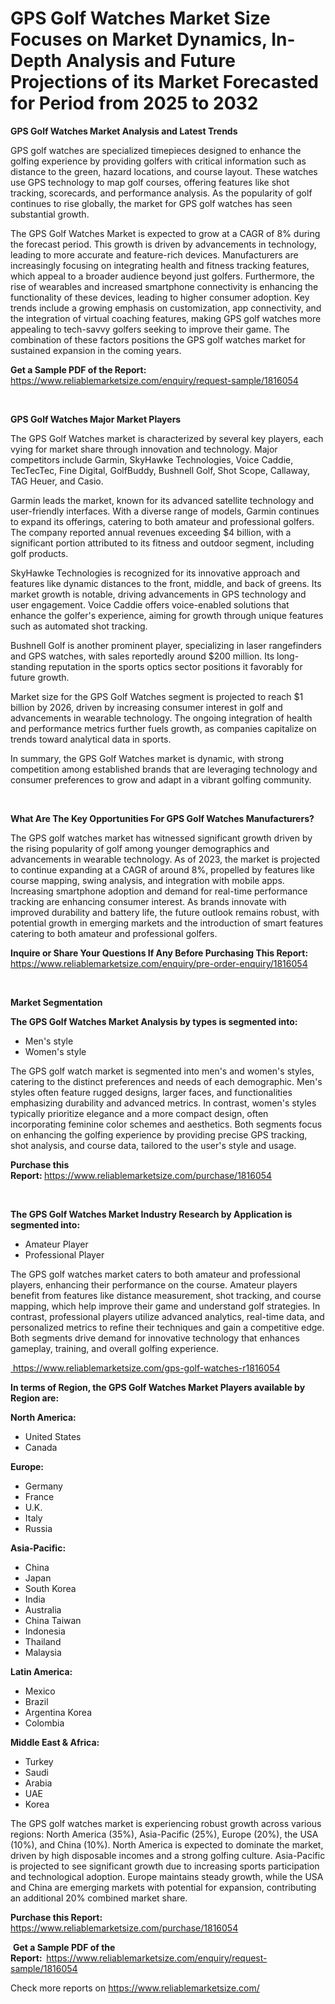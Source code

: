 <p><h1>GPS Golf Watches Market Size Focuses on Market Dynamics, In-Depth Analysis and Future Projections of its Market Forecasted for Period from 2025 to 2032</h1></p><p><strong>GPS Golf Watches Market Analysis and Latest Trends</strong></p>
<p><p>GPS golf watches are specialized timepieces designed to enhance the golfing experience by providing golfers with critical information such as distance to the green, hazard locations, and course layout. These watches use GPS technology to map golf courses, offering features like shot tracking, scorecards, and performance analysis. As the popularity of golf continues to rise globally, the market for GPS golf watches has seen substantial growth.</p><p>The GPS Golf Watches Market is expected to grow at a CAGR of 8% during the forecast period. This growth is driven by advancements in technology, leading to more accurate and feature-rich devices. Manufacturers are increasingly focusing on integrating health and fitness tracking features, which appeal to a broader audience beyond just golfers. Furthermore, the rise of wearables and increased smartphone connectivity is enhancing the functionality of these devices, leading to higher consumer adoption. Key trends include a growing emphasis on customization, app connectivity, and the integration of virtual coaching features, making GPS golf watches more appealing to tech-savvy golfers seeking to improve their game. The combination of these factors positions the GPS golf watches market for sustained expansion in the coming years.</p></p>
<p><strong>Get a Sample PDF of the Report:&nbsp;</strong> <a href="https://www.reliablemarketsize.com/enquiry/request-sample/1816054?utm_campaign=2180&utm_medium=2&utm_source=Github&utm_content=ia&utm_term=07022025&utm_id=gps-golf-watches">https://www.reliablemarketsize.com/enquiry/request-sample/1816054</a></p>
<p>&nbsp;</p>
<p><strong>GPS Golf Watches Major Market Players</strong></p>
<p><p>The GPS Golf Watches market is characterized by several key players, each vying for market share through innovation and technology. Major competitors include Garmin, SkyHawke Technologies, Voice Caddie, TecTecTec, Fine Digital, GolfBuddy, Bushnell Golf, Shot Scope, Callaway, TAG Heuer, and Casio.</p><p>Garmin leads the market, known for its advanced satellite technology and user-friendly interfaces. With a diverse range of models, Garmin continues to expand its offerings, catering to both amateur and professional golfers. The company reported annual revenues exceeding $4 billion, with a significant portion attributed to its fitness and outdoor segment, including golf products.</p><p>SkyHawke Technologies is recognized for its innovative approach and features like dynamic distances to the front, middle, and back of greens. Its market growth is notable, driving advancements in GPS technology and user engagement. Voice Caddie offers voice-enabled solutions that enhance the golfer's experience, aiming for growth through unique features such as automated shot tracking.</p><p>Bushnell Golf is another prominent player, specializing in laser rangefinders and GPS watches, with sales reportedly around $200 million. Its long-standing reputation in the sports optics sector positions it favorably for future growth.</p><p>Market size for the GPS Golf Watches segment is projected to reach $1 billion by 2026, driven by increasing consumer interest in golf and advancements in wearable technology. The ongoing integration of health and performance metrics further fuels growth, as companies capitalize on trends toward analytical data in sports. </p><p>In summary, the GPS Golf Watches market is dynamic, with strong competition among established brands that are leveraging technology and consumer preferences to grow and adapt in a vibrant golfing community.</p></p>
<p>&nbsp;</p>
<p><strong>What Are The Key Opportunities For GPS Golf Watches Manufacturers?</strong></p>
<p><p>The GPS golf watches market has witnessed significant growth driven by the rising popularity of golf among younger demographics and advancements in wearable technology. As of 2023, the market is projected to continue expanding at a CAGR of around 8%, propelled by features like course mapping, swing analysis, and integration with mobile apps. Increasing smartphone adoption and demand for real-time performance tracking are enhancing consumer interest. As brands innovate with improved durability and battery life, the future outlook remains robust, with potential growth in emerging markets and the introduction of smart features catering to both amateur and professional golfers.</p></p>
<p><strong>Inquire or Share Your Questions If Any Before Purchasing This Report:</strong> <a href="https://www.reliablemarketsize.com/enquiry/pre-order-enquiry/1816054?utm_campaign=2180&utm_medium=2&utm_source=Github&utm_content=ia&utm_term=07022025&utm_id=gps-golf-watches">https://www.reliablemarketsize.com/enquiry/pre-order-enquiry/1816054</a></p>
<p>&nbsp;</p>
<p><strong>Market Segmentation</strong></p>
<p><strong>The GPS Golf Watches Market Analysis by types is segmented into:</strong></p>
<p><ul><li>Men's style</li><li>Women's style</li></ul></p>
<p><p>The GPS golf watch market is segmented into men's and women's styles, catering to the distinct preferences and needs of each demographic. Men's styles often feature rugged designs, larger faces, and functionalities emphasizing durability and advanced metrics. In contrast, women's styles typically prioritize elegance and a more compact design, often incorporating feminine color schemes and aesthetics. Both segments focus on enhancing the golfing experience by providing precise GPS tracking, shot analysis, and course data, tailored to the user's style and usage.</p></p>
<p><strong>Purchase this Report:&nbsp;</strong><a href="https://www.reliablemarketsize.com/purchase/1816054?utm_campaign=2180&utm_medium=2&utm_source=Github&utm_content=ia&utm_term=07022025&utm_id=gps-golf-watches">https://www.reliablemarketsize.com/purchase/1816054</a></p>
<p>&nbsp;</p>
<p><strong>The GPS Golf Watches Market Industry Research by Application is segmented into:</strong></p>
<p><ul><li>Amateur Player</li><li>Professional Player</li></ul></p>
<p><p>The GPS golf watches market caters to both amateur and professional players, enhancing their performance on the course. Amateur players benefit from features like distance measurement, shot tracking, and course mapping, which help improve their game and understand golf strategies. In contrast, professional players utilize advanced analytics, real-time data, and personalized metrics to refine their techniques and gain a competitive edge. Both segments drive demand for innovative technology that enhances gameplay, training, and overall golfing experience.</p></p>
<p><a href="https://www.reliablemarketsize.com/gps-golf-watches-r1816054?utm_campaign=2180&utm_medium=2&utm_source=Github&utm_content=ia&utm_term=07022025&utm_id=gps-golf-watches">&nbsp;https://www.reliablemarketsize.com/gps-golf-watches-r1816054</a></p>
<p><strong>In terms of Region, the GPS Golf Watches Market Players available by Region are:</strong></p>
<p>
    <p> <strong> North America: </strong>
        <ul>
            <li>United States</li>
            <li>Canada</li>
        </ul>
        </p> 
    <p> <strong> Europe: </strong>
        <ul>
            <li>Germany</li>
            <li>France</li>
            <li>U.K.</li>
            <li>Italy</li>
            <li>Russia</li>
        </ul>
        </p> 
    <p> <strong> Asia-Pacific: </strong>
        <ul>
            <li>China</li>
            <li>Japan</li>
            <li>South Korea</li>
            <li>India</li>
            <li>Australia</li>
            <li>China Taiwan</li>
            <li>Indonesia</li>
            <li>Thailand</li>
            <li>Malaysia</li>
        </ul>
        </p> 
    <p> <strong> Latin America: </strong>
        <ul>
            <li>Mexico</li>
            <li>Brazil</li>
            <li>Argentina Korea</li>
            <li>Colombia</li>
        </ul>
        </p> 
    <p> <strong> Middle East & Africa: </strong>
        <ul>
            <li>Turkey</li>
            <li>Saudi</li>
            <li>Arabia</li>
            <li>UAE</li>
            <li>Korea</li>
        </ul>
    </p>
    </p>
<p><p>The GPS golf watches market is experiencing robust growth across various regions: North America (35%), Asia-Pacific (25%), Europe (20%), the USA (10%), and China (10%). North America is expected to dominate the market, driven by high disposable incomes and a strong golfing culture. Asia-Pacific is projected to see significant growth due to increasing sports participation and technological adoption. Europe maintains steady growth, while the USA and China are emerging markets with potential for expansion, contributing an additional 20% combined market share.</p></p>
<p><strong>Purchase this Report: </strong><a href="https://www.reliablemarketsize.com/purchase/1816054?utm_campaign=2180&utm_medium=2&utm_source=Github&utm_content=ia&utm_term=07022025&utm_id=gps-golf-watches">https://www.reliablemarketsize.com/purchase/1816054</a></p>
<p>&nbsp;<strong>Get a Sample PDF of the Report:&nbsp;&nbsp;</strong><a href="https://www.reliablemarketsize.com/enquiry/request-sample/1816054?utm_campaign=2180&utm_medium=2&utm_source=Github&utm_content=ia&utm_term=07022025&utm_id=gps-golf-watches">https://www.reliablemarketsize.com/enquiry/request-sample/1816054</a></p>
<p><strong></strong></p>
<p>Check more reports on <a href="https://www.reliablemarketsize.com/?utm_campaign=2180&utm_medium=2&utm_source=Github&utm_content=ia&utm_term=07022025&utm_id=gps-golf-watches">https://www.reliablemarketsize.com/</a></p>